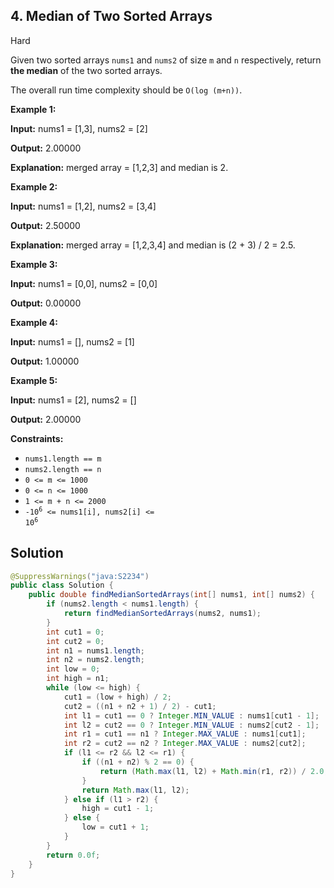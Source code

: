 ## 4\. Median of Two Sorted Arrays

Hard

Given two sorted arrays `nums1` and `nums2` of size `m` and `n` respectively, return **the median** of the two sorted arrays.

The overall run time complexity should be `O(log (m+n))`.

**Example 1:**

**Input:** nums1 = [1,3], nums2 = [2]

**Output:** 2.00000

**Explanation:** merged array = [1,2,3] and median is 2. 

**Example 2:**

**Input:** nums1 = [1,2], nums2 = [3,4]

**Output:** 2.50000

**Explanation:** merged array = [1,2,3,4] and median is (2 + 3) / 2 = 2.5. 

**Example 3:**

**Input:** nums1 = [0,0], nums2 = [0,0]

**Output:** 0.00000 

**Example 4:**

**Input:** nums1 = [], nums2 = [1]

**Output:** 1.00000 

**Example 5:**

**Input:** nums1 = [2], nums2 = []

**Output:** 2.00000 

**Constraints:**

*   `nums1.length == m`
*   `nums2.length == n`
*   `0 <= m <= 1000`
*   `0 <= n <= 1000`
*   `1 <= m + n <= 2000`
*   <code>-10<sup>6</sup> <= nums1[i], nums2[i] <= 10<sup>6</sup></code>

## Solution

```java
@SuppressWarnings("java:S2234")
public class Solution {
    public double findMedianSortedArrays(int[] nums1, int[] nums2) {
        if (nums2.length < nums1.length) {
            return findMedianSortedArrays(nums2, nums1);
        }
        int cut1 = 0;
        int cut2 = 0;
        int n1 = nums1.length;
        int n2 = nums2.length;
        int low = 0;
        int high = n1;
        while (low <= high) {
            cut1 = (low + high) / 2;
            cut2 = ((n1 + n2 + 1) / 2) - cut1;
            int l1 = cut1 == 0 ? Integer.MIN_VALUE : nums1[cut1 - 1];
            int l2 = cut2 == 0 ? Integer.MIN_VALUE : nums2[cut2 - 1];
            int r1 = cut1 == n1 ? Integer.MAX_VALUE : nums1[cut1];
            int r2 = cut2 == n2 ? Integer.MAX_VALUE : nums2[cut2];
            if (l1 <= r2 && l2 <= r1) {
                if ((n1 + n2) % 2 == 0) {
                    return (Math.max(l1, l2) + Math.min(r1, r2)) / 2.0;
                }
                return Math.max(l1, l2);
            } else if (l1 > r2) {
                high = cut1 - 1;
            } else {
                low = cut1 + 1;
            }
        }
        return 0.0f;
    }
}
```